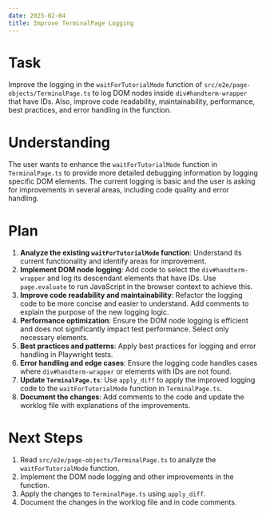 ```yaml
---
date: 2025-02-04
title: Improve TerminalPage Logging
---
```


# Task
Improve the logging in the `waitForTutorialMode` function of `src/e2e/page-objects/TerminalPage.ts` to log DOM nodes inside `div#handterm-wrapper` that have IDs. Also, improve code readability, maintainability, performance, best practices, and error handling in the function.

# Understanding
The user wants to enhance the `waitForTutorialMode` function in `TerminalPage.ts` to provide more detailed debugging information by logging specific DOM elements. The current logging is basic and the user is asking for improvements in several areas, including code quality and error handling.

# Plan
1. **Analyze the existing `waitForTutorialMode` function**: Understand its current functionality and identify areas for improvement.
2. **Implement DOM node logging**: Add code to select the `div#handterm-wrapper` and log its descendant elements that have IDs. Use `page.evaluate` to run JavaScript in the browser context to achieve this.
3. **Improve code readability and maintainability**: Refactor the logging code to be more concise and easier to understand. Add comments to explain the purpose of the new logging logic.
4. **Performance optimization**: Ensure the DOM node logging is efficient and does not significantly impact test performance. Select only necessary elements.
5. **Best practices and patterns**: Apply best practices for logging and error handling in Playwright tests.
6. **Error handling and edge cases**: Ensure the logging code handles cases where `div#handterm-wrapper` or elements with IDs are not found.
7. **Update `TerminalPage.ts`**: Use `apply_diff` to apply the improved logging code to the `waitForTutorialMode` function in `TerminalPage.ts`.
8. **Document the changes**: Add comments to the code and update the worklog file with explanations of the improvements.

# Next Steps
1. Read `src/e2e/page-objects/TerminalPage.ts` to analyze the `waitForTutorialMode` function.
2. Implement the DOM node logging and other improvements in the function.
3. Apply the changes to `TerminalPage.ts` using `apply_diff`.
4. Document the changes in the worklog file and in code comments.